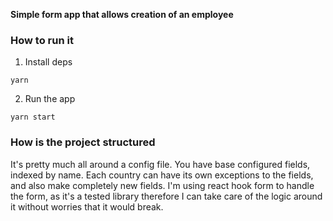 **Simple form app that allows creation of an employee**

### How to run it


1. Install deps
```
yarn
```

2. Run the app
```
yarn start
```

### How is the project structured

It's pretty much all around a config file.
You have base configured fields, indexed by name.
Each country can have its own exceptions to the fields, and also make completely new fields.
I'm using react hook form to handle the form, as it's a tested library therefore I can take care of the logic around it without worries that it would break.

